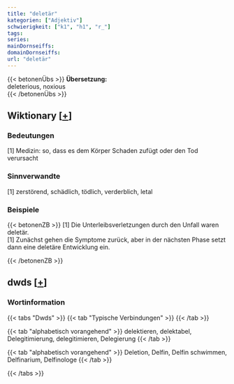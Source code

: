 ```yaml
---
title: "deletär"
kategorien: ["Adjektiv"]
schwierigkeit: ["k1", "h1", "r_"]
tags:
series:
mainDornseiffs:
domainDornseiffs:
url: "deletär"
---
```


{{< betonenÜbs >}}
**Übersetzung:**  
deleterious, noxious  
{{< /betonenÜbs >}}

## Wiktionary [[+](https://de.wiktionary.org/wiki/deletär)]

### Bedeutungen
[1] Medizin: so, dass es dem Körper Schaden zufügt oder den Tod verursacht  

### Sinnverwandte
[1] zerstörend, schädlich, tödlich, verderblich, letal  

### Beispiele
{{< betonenZB >}}
[1] Die Unterleibsverletzungen durch den Unfall waren deletär.  
[1] Zunächst gehen die Symptome zurück, aber in der nächsten Phase setzt dann eine deletäre Entwicklung ein.  

{{< /betonenZB >}}


## dwds [[+](https://www.dwds.de/wb/deletär)]

### Wortinformation
{{< tabs "Dwds" >}}
{{< tab "Typische Verbindungen" >}}
{{< /tab >}}

{{< tab "alphabetisch vorangehend" >}}
delektieren, delektabel, Delegitimierung, delegitimieren, Delegierung
{{< /tab >}}

{{< tab "alphabetisch vorangehend" >}}
Deletion, Delfin, Delfin schwimmen, Delfinarium, Delfinologe
{{< /tab >}}

{{< /tabs >}}

